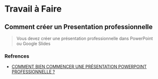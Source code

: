 # Travail à Faire

## Comment créer un Presentation professionnelle
> Vous devez créer une présentation professionnelle dans PowerPoint ou Google Slides

### Refrences

- [COMMENT BIEN COMMENCER UNE PRÉSENTATION POWERPOINT PROFESSIONNELLE ?](https://laboiteaslides.fr/articles/lab/comment-commencer-presentation-powerpoint-professionnelle/)

